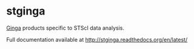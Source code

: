 # stginga
[Ginga](https://github.com/ejeschke/ginga) products specific to STScI data analysis.

Full documentation available at http://stginga.readthedocs.org/en/latest/
